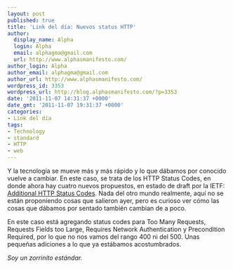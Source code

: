```yaml
---
layout: post
published: true
title: 'Link del día: Nuevos status HTTP'
author:
  display_name: Alpha
  login: Alpha
  email: alphagma@gmail.com
  url: http://www.alphasmanifesto.com/
author_login: Alpha
author_email: alphagma@gmail.com
author_url: http://www.alphasmanifesto.com/
wordpress_id: 3353
wordpress_url: http://blog.alphasmanifesto.com/?p=3353
date: '2011-11-07 14:31:37 +0000'
date_gmt: '2011-11-07 19:31:37 +0000'
categories:
- Link del día
tags:
- Technology
- standard
- HTTP
- web
---
```


Y la tecnología se mueve más y más rápido y lo que dábamos por conocido vuelve a cambiar. En este caso, se trata de los HTTP Status Codes, en donde ahora hay cuatro nuevos propuestos, en estado de draft por la IETF: [Additional HTTP Status Codes](http://tools.ietf.org/html/draft-nottingham-http-new-status-02). Nada del otro mundo realmente, aquí no se están proponiendo cosas que salieron ayer, pero es curioso ver cómo las cosas que dábamos por sentado también cambian de a poco.

En este caso está agregando status codes para Too Many Requests, Requests Fields too Large, Requires Network Authentication y Precondition Required, por lo que no nos vamos del rango 400 ni del 500. Unas pequeñas adiciones a lo que ya estábamos acostumbrados.

_Soy un zorrinito estándar._
